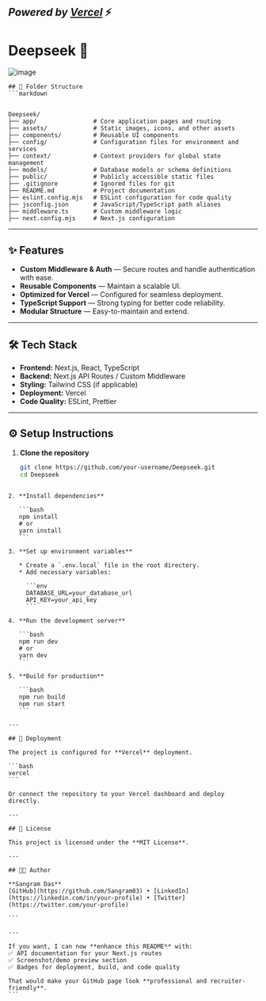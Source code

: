 

***Powered by [Vercel](https://vercel.com/oss)*** ⚡
---


# Deepseek 🚀

<img alt="image" src="https://github.com/user-attachments/assets/13c87221-c9ef-4ed9-acce-ee2208d03b4d" />


```
## 📂 Folder Structure
```markdown


Deepseek/
├── app/                # Core application pages and routing
├── assets/             # Static images, icons, and other assets
├── components/         # Reusable UI components
├── config/             # Configuration files for environment and services
├── context/            # Context providers for global state management
├── models/             # Database models or schema definitions
├── public/             # Publicly accessible static files
├── .gitignore          # Ignored files for git
├── README.md           # Project documentation
├── eslint.config.mjs   # ESLint configuration for code quality
├── jsconfig.json       # JavaScript/TypeScript path aliases
├── middleware.ts       # Custom middleware logic
├── next.config.mjs     # Next.js configuration

```

---

## ✨ Features

- **Custom Middleware & Auth** — Secure routes and handle authentication with ease.
- **Reusable Components** — Maintain a scalable UI.
- **Optimized for Vercel** — Configured for seamless deployment.
- **TypeScript Support** — Strong typing for better code reliability.
- **Modular Structure** — Easy-to-maintain and extend.

---

## 🛠 Tech Stack

- **Frontend:** Next.js, React, TypeScript
- **Backend:** Next.js API Routes / Custom Middleware
- **Styling:** Tailwind CSS (if applicable)
- **Deployment:** Vercel
- **Code Quality:** ESLint, Prettier

---

## ⚙️ Setup Instructions

1. **Clone the repository**
   ```bash
   git clone https://github.com/your-username/Deepseek.git
   cd Deepseek
````

2. **Install dependencies**

   ```bash
   npm install
   # or
   yarn install
   ```

3. **Set up environment variables**

   * Create a `.env.local` file in the root directory.
   * Add necessary variables:

     ```env
     DATABASE_URL=your_database_url
     API_KEY=your_api_key
     ```

4. **Run the development server**

   ```bash
   npm run dev
   # or
   yarn dev
   ```

5. **Build for production**

   ```bash
   npm run build
   npm run start
   ```

---

## 🚀 Deployment

The project is configured for **Vercel** deployment.

```bash
vercel
```

Or connect the repository to your Vercel dashboard and deploy directly.

---

## 📜 License

This project is licensed under the **MIT License**.

---

## 👨‍💻 Author

**Sangram Das**
[GitHub](https://github.com/Sangram03) • [LinkedIn](https://linkedin.com/in/your-profile) • [Twitter](https://twitter.com/your-profile)

```

---

If you want, I can now **enhance this README** with:  
✅ API documentation for your Next.js routes  
✅ Screenshot/demo preview section  
✅ Badges for deployment, build, and code quality  

That would make your GitHub page look **professional and recruiter-friendly**.
```
